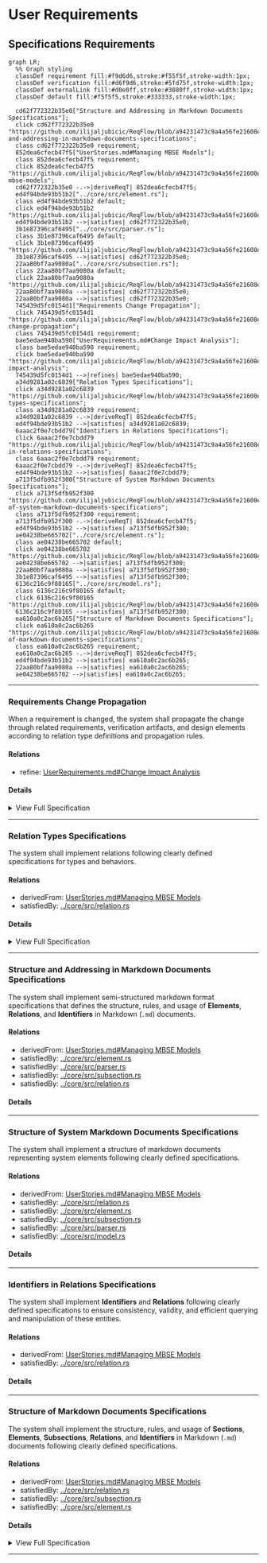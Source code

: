 # User Requirements

## Specifications Requirements
```mermaid
graph LR;
  %% Graph styling
  classDef requirement fill:#f9d6d6,stroke:#f55f5f,stroke-width:1px;
  classDef verification fill:#d6f9d6,stroke:#5fd75f,stroke-width:1px;
  classDef externalLink fill:#d0e0ff,stroke:#3080ff,stroke-width:1px;
  classDef default fill:#f5f5f5,stroke:#333333,stroke-width:1px;

  cd62f772322b35e0["Structure and Addressing in Markdown Documents Specifications"];
  click cd62f772322b35e0 "https://github.com/ilijaljubicic/ReqFlow/blob/a94231473c9a4a56fe21608ebd13787e0cc3f2dc/specifications/SpecificationsRequirements.md#structure-and-addressing-in-markdown-documents-specifications";
  class cd62f772322b35e0 requirement;
  852dea6cfecb47f5["UserStories.md#Managing MBSE Models"];
  class 852dea6cfecb47f5 requirement;
  click 852dea6cfecb47f5 "https://github.com/ilijaljubicic/ReqFlow/blob/a94231473c9a4a56fe21608ebd13787e0cc3f2dc/specifications/UserStories.md#managing-mbse-models";
  cd62f772322b35e0 -.->|deriveReqT| 852dea6cfecb47f5;
  ed4f94bde93b51b2["../core/src/element.rs"];
  class ed4f94bde93b51b2 default;
  click ed4f94bde93b51b2 "https://github.com/ilijaljubicic/ReqFlow/blob/a94231473c9a4a56fe21608ebd13787e0cc3f2dc/core/src/relation.rs";
  ed4f94bde93b51b2 -->|satisfies| cd62f772322b35e0;
  3b1e87396caf6495["../core/src/parser.rs"];
  class 3b1e87396caf6495 default;
  click 3b1e87396caf6495 "https://github.com/ilijaljubicic/ReqFlow/blob/a94231473c9a4a56fe21608ebd13787e0cc3f2dc/core/src/parser.rs";
  3b1e87396caf6495 -->|satisfies| cd62f772322b35e0;
  22aa80bf7aa9080a["../core/src/subsection.rs"];
  class 22aa80bf7aa9080a default;
  click 22aa80bf7aa9080a "https://github.com/ilijaljubicic/ReqFlow/blob/a94231473c9a4a56fe21608ebd13787e0cc3f2dc/core/src/subsection.rs";
  22aa80bf7aa9080a -->|satisfies| cd62f772322b35e0;
  22aa80bf7aa9080a -->|satisfies| cd62f772322b35e0;
  745439d5fc0154d1["Requirements Change Propagation"];
  click 745439d5fc0154d1 "https://github.com/ilijaljubicic/ReqFlow/blob/a94231473c9a4a56fe21608ebd13787e0cc3f2dc/specifications/SpecificationsRequirements.md#requirements-change-propagation";
  class 745439d5fc0154d1 requirement;
  bae5edae940ba590["UserRequirements.md#Change Impact Analysis"];
  class bae5edae940ba590 requirement;
  click bae5edae940ba590 "https://github.com/ilijaljubicic/ReqFlow/blob/a94231473c9a4a56fe21608ebd13787e0cc3f2dc/specifications/UserRequirements.md#change-impact-analysis";
  745439d5fc0154d1 -->|refines| bae5edae940ba590;
  a34d9281a02c6839["Relation Types Specifications"];
  click a34d9281a02c6839 "https://github.com/ilijaljubicic/ReqFlow/blob/a94231473c9a4a56fe21608ebd13787e0cc3f2dc/specifications/SpecificationsRequirements.md#relation-types-specifications";
  class a34d9281a02c6839 requirement;
  a34d9281a02c6839 -.->|deriveReqT| 852dea6cfecb47f5;
  ed4f94bde93b51b2 -->|satisfies| a34d9281a02c6839;
  6aaac2f0e7cbdd79["Identifiers in Relations Specifications"];
  click 6aaac2f0e7cbdd79 "https://github.com/ilijaljubicic/ReqFlow/blob/a94231473c9a4a56fe21608ebd13787e0cc3f2dc/specifications/SpecificationsRequirements.md#identifiers-in-relations-specifications";
  class 6aaac2f0e7cbdd79 requirement;
  6aaac2f0e7cbdd79 -.->|deriveReqT| 852dea6cfecb47f5;
  ed4f94bde93b51b2 -->|satisfies| 6aaac2f0e7cbdd79;
  a713f5dfb952f300["Structure of System Markdown Documents Specifications"];
  click a713f5dfb952f300 "https://github.com/ilijaljubicic/ReqFlow/blob/a94231473c9a4a56fe21608ebd13787e0cc3f2dc/specifications/SpecificationsRequirements.md#structure-of-system-markdown-documents-specifications";
  class a713f5dfb952f300 requirement;
  a713f5dfb952f300 -.->|deriveReqT| 852dea6cfecb47f5;
  ed4f94bde93b51b2 -->|satisfies| a713f5dfb952f300;
  ae04238be665702["../core/src/element.rs"];
  class ae04238be665702 default;
  click ae04238be665702 "https://github.com/ilijaljubicic/ReqFlow/blob/a94231473c9a4a56fe21608ebd13787e0cc3f2dc/core/src/element.rs";
  ae04238be665702 -->|satisfies| a713f5dfb952f300;
  22aa80bf7aa9080a -->|satisfies| a713f5dfb952f300;
  3b1e87396caf6495 -->|satisfies| a713f5dfb952f300;
  6136c216c9f80165["../core/src/model.rs"];
  class 6136c216c9f80165 default;
  click 6136c216c9f80165 "https://github.com/ilijaljubicic/ReqFlow/blob/a94231473c9a4a56fe21608ebd13787e0cc3f2dc/core/src/model.rs";
  6136c216c9f80165 -->|satisfies| a713f5dfb952f300;
  ea610a0c2ac6b265["Structure of Markdown Documents Specifications"];
  click ea610a0c2ac6b265 "https://github.com/ilijaljubicic/ReqFlow/blob/a94231473c9a4a56fe21608ebd13787e0cc3f2dc/specifications/SpecificationsRequirements.md#structure-of-markdown-documents-specifications";
  class ea610a0c2ac6b265 requirement;
  ea610a0c2ac6b265 -.->|deriveReqT| 852dea6cfecb47f5;
  ed4f94bde93b51b2 -->|satisfies| ea610a0c2ac6b265;
  22aa80bf7aa9080a -->|satisfies| ea610a0c2ac6b265;
  ae04238be665702 -->|satisfies| ea610a0c2ac6b265;
```

---

### Requirements Change Propagation

When a requirement is changed, the system shall propagate the change through related requirements, verification artifacts, and design elements according to relation type definitions and propagation rules.

#### Relations
  * refine: [UserRequirements.md#Change Impact Analysis](UserRequirements.md#change-impact-analysis)

#### Details


<details>
<summary>View Full Specification</summary>


## Change Impact Propagation in Requirements

Requirements are interconnected through relations, and changes to a requirement may affect related requirements, verification methods, design specifications, or software components.

Changes propagate based on the relation type, which determines the impact direction and scope.

Changes to high-level requirements cascade down to implementation.
Verification artifacts must be marked for revalidation to reflect changes.
Automated tools should flag all impacted requirements for review.


## Relation Types and Change Propagation

The specific relation types, their directionality, and change propagation behaviors are defined in the [RelationTypesRegistry.md](RelationTypesRegistry.md) document, which serves as the single source of truth for all relation types in the system.

This document focuses on the implementation and mechanics of change propagation, while the registry defines the specific behaviors for each relation type.

### Relation Categories for Change Propagation

For change propagation purposes, relations can be categorized into several groups:

1. **Hierarchical Relations** - Changes propagate from parent to child elements (containedBy, contain, derivedFrom, derive, refine, refinedBy)
2. **Satisfaction Relations** - Changes to requirements affect implementations (satisfiedBy, satisfy)
3. **Verification Relations** - Changes to requirements invalidate verifications (verifiedBy, verify)
4. **Traceability Relations** - No change propagation, for documentation only (trace)

See the [RelationTypesRegistry.md](RelationTypesRegistry.md) document for the complete definition of each relation type, including its directionality and change propagation behavior.

---


## Change Propagation Mechanism

When a requirement changes, impact analysis must be conducted based on its relations. The following mechanism ensures traceability and controlled updates.

- Identify Impacted Relations
  - When a requirement is modified, check its Relations subsection to identify linked elements.
- Determine Change Propagation Scope
  - Apply the rules in Relation Types and Change Propagation Rules to assess whether the change affects child requirements, design artifacts, verification, or other linked documents.
- Invalidate Affected Elements
  - If a related element is impacted, flag it for review.  
  - Example: If a requirement verified by a test changes, the test must be reviewed.
- Require Re-validation or Re-design
  - If changes affect satisfaction (e.g., code or architecture), update the relevant design.  
  - If changes affect verification, update test cases or validation documents.
- If a change results in a requirement being merged, split, or removed, update its Relations to maintain traceability.


## Examples of Change Propagation


### Parent-Child Requirement Change

```markdown

---

### Parent Requirement
This requirement defines a high-level system constraint.

#### Relations
  * contain: [Child Requirement](#child-requirement)


---

### Child Requirement
This requirement defines additional functionality.

#### Relations
  * containedBy: [Parent Requirement](#parent-requirement)
  
```

If Parent Requirement changes, Child Requirement must be reviewed and updated.


---

### Requirement Satisfied by a Design Specification

```markdown

---

### Functional Requirement
The system shall process transactions within 500ms.

#### Relations
  * satisfiedBy: [architecture/system_design.md/Performance Constraints](architecture/system_design.md#performance-constraints)
```

If Functional Requirement changes, Performance Constraints in the architecture document must be updated.



---

### Requirement Verified by a Test

```

---

### Safety Requirement
The system shall shut down if temperature exceeds 100°C.

#### Relations
  * verifiedBy: [test_cases/safety_verification.md/Overheat Shutdown Test](test_cases/safety_verification.md#overheat-shutdown-test)

```

If Safety Requirement changes, the Overheat Shutdown Test must be reviewed for update and executed again for verification.



---

### Example of Multi-Level Change Propagation in Requirements

The following analysis explains how a **change in the requirement**  propagates through multiple levels of related requirements, impacting their definitions, design artifacts, and verification processes.

---

```
### Root Requirement: System Power Management

The system shall implement power-saving mechanisms to optimize battery usage.  

---

### Power Saving Mode

The system shall activate power-saving mode when the battery level drops below 20%.  

#### Relations
  * refine: [System Power Management](#system-power-management)
  * satisfiedBy: [software/power_control.md](software/power_control.md)
  * verifiedBy: [test_cases/power_saving.md](test_cases/power_saving.md)

---

### CPU Power Reduction

The system shall reduce CPU frequency by 30% in power-saving mode.  

#### Relations
  * derivedFrom: [Power Saving Mode](#power-saving-mode)
  * satisfiedBy: [firmware/cpu_manager.md](firmware/cpu_manager.md)
  * verifiedBy: [test_cases/cpu_throttling.md](test_cases/cpu_throttling.md)

---

### Screen Brightness Adjustment

The system shall reduce screen brightness by 40% in power-saving mode.  

#### Relations
  * derivedFrom: [Power Saving Mode](#power-saving-mode)
  * verifiedBy: [test_cases/screen_brightness.md](test_cases/screen_brightness.md)

---

### Battery Optimization

The system shall disable non-essential background services when battery levels drop below 15%.  

#### Relations
  * derivedFrom: [System Power Management](#system-power-management)
  * satisfiedBy: [software/battery_manager.md](software/battery_manager.md)
  * verifiedBy: [test_cases/battery_saving.md](test_cases/battery_saving.md)

---

### Network Power Optimization
The system shall reduce network polling frequency when battery levels drop below 15%.  

#### Relations
  * derivedFrom: [Battery Optimization](#battery-optimization)
  * satisfiedBy: [software/network_manager.md](software/network_manager.md)
```

**Power Saving Mode** requirment has been changed to:
>The system shall activate power-saving mode when the battery level drops below 30%.


Change Propagation Flow:
1. A **change** in **Power Saving Mode** flows **downward** to **CPU Power Reduction** because it is **derivedFrom** it.
2. A **change** in **Power Saving Mode** flows **downward** to **Screen Brightness Adjustment** because it is **derivedFrom** it.    
3. Additionally, all **satisfiedBy** and **verifiedBy** relations from affected requirements must be reviewed:
   - **Power Saving Mode** → **software/power_control.md** (implementation) & **test_cases/power_saving.md** (verification).  
   - **CPU Power Reduction** → **firmware/cpu_manager.md** (implementation) & **test_cases/cpu_throttling.md** (verification).  
   - **Screen Brightness Adjustment** → **[test_cases/screen_brightness.md** (verification).  


Mermaid diagram showing relations:
```mermaid
flowchart TD;
    %% Define Classes
    classDef requirement fill:#D0E0FF,stroke:#0066FF,stroke-width:2px;
    classDef implementation fill:#DFFFD0,stroke:#009900,stroke-width:2px;
    classDef verification fill:#FFF7B3,stroke:#CC9900,stroke-width:2px;

    %% Requirements Hierarchy
    A[System Power Management]:::requirement
    B[Power Saving Mode]:::requirement -->|refine| A
    C[CPU Power Reduction]:::requirement -->|derivedFrom| B
    D[Screen Brightness Adjustment]:::requirement -->|derivedFrom| B
    E[Battery Optimization]:::requirement -->|derivedFrom| A
    G[Network Power Optimization]:::requirement -->|derivedFrom| E

    %% Implementations (Satisfied By)
    B -->|satisfiedBy| SB1[software/power_control.md]:::implementation
    C -->|satisfiedBy| SB2[firmware/cpu_manager.md]:::implementation
    E -->|satisfiedBy| SB3[software/battery_manager.md]:::implementation
    G -->|satisfiedBy| SB4[software/network_manager.md]:::implementation

    %% Verifications (Verified By)
    B -->|verifiedBy| VB1[test_cases/power_saving.md]:::verification
    C -->|verifiedBy| VB2[test_cases/cpu_throttling.md]:::verification
    D -->|verifiedBy| VB3[test_cases/screen_brightness.md]:::verification
    E -->|verifiedBy| VB4[test_cases/battery_saving.md]:::verification
```

Legend:
- **🟦 Requirements (Blue)** → Directly from your provided requirements.  
- **🟩 Implementations (Green)** → Only **satisfiedBy** links
- **🟨 Verifications (Yellow)** → Only **verifiedBy** links

Change propagation flow diagram:
```mermaid
flowchart TD;
    %% Define Classes
    classDef requirement fill:#D0E0FF,stroke:#0066FF,stroke-width:2px;
    classDef implementation fill:#DFFFD0,stroke:#009900,stroke-width:2px;
    classDef verification fill:#FFF7B3,stroke:#CC9900,stroke-width:2px;
    classDef changed fill:#FFDD57,stroke:#FF7700,stroke-width:2px;
    classDef impacted fill:#FFAAAA,stroke:#FF0000,stroke-width:2px;
    classDef validate fill:#E0D0FF,stroke:#6600CC,stroke-width:2px;

    %% Change Propagation Paths
    B[Power Saving Mode]
    B -->|Impacts| A[CPU Power Reduction]:::impacted
    B -->|Impacts| D[Screen Brightness Adjustment]:::impacted

    %% Impact on Implementation (Code / Design)
    B -->|Requires Update| SB1[software/power_control.md]:::implementation
    A -->|Requires Update| SB2[firmware/cpu_manager.md]:::implementation


    %% Impact on Verification (Test Cases)
    B -->|Revalidate + Maybe Requires Update| VB1[test_cases/power_saving.md]:::verification
    D -->|Revalidate + Maybe Requires Update| VB3[test_cases/screen_brightness.md]:::verification
    A -->|Revalidate + Maybe Requires Update| VB4[test_cases/cpu_throttling.md]:::verification
    

    %% Arrange Classes
    class C changed;
    class A,B,D,E,G impacted;
    class SB1,SB2,SB3,SB4 implementation;
    class VB1,VB2,VB3,VB4 verification;
    class V validate;


```
</details>

---

### Relation Types Specifications

The system shall implement relations following clearly defined specifications for types and behaviors.

#### Relations
  * derivedFrom: [UserStories.md#Managing MBSE Models](UserStories.md#managing-mbse-models)
  * satisfiedBy: [../core/src/relation.rs](../core/src/relation.rs)

#### Details

<details>
<summary>View Full Specification</summary>


## Relation Type Definition

A relation type in ReqFlow:
- Defines a semantic connection between elements
- Specifies the directionality of the relationship
- Determines change propagation behavior
- May have an opposite/inverse relation type

## Core Concepts

### Directionality

Relations have three possible directionality patterns:

1. **Forward** - The relation flows from the source element to the target element 
   - Example: `contain` points from a parent to a child element
   
2. **Backward** - The relation flows from the target element to the source element
   - Example: `derivedFrom` points from a child back to its parent element
   
3. **Neutral** - The relation has no inherent direction
   - Example: `trace` simply indicates a relationship without directionality

### Change Propagation

The direction of change propagation is not always the same as relation directionality:

- In hierarchical relationships, changes propagate downward from parents to children
- Some relations like `verifiedBy` specifically trigger invalidation rather than just change propagation 

## Comprehensive Relation Type Table

| Relation Type | Direction | Opposite Type | Change Propagation | Description |
|---------------|-----------|---------------|-------------------|-------------|
| **containedBy** | Backward | contain | Parent → Child | Links a child element to its containing parent element |
| **contain** | Forward | containedBy | Parent → Child | Links a parent element to the child elements it contains |
| **derivedFrom** | Backward | derive | Parent → Child | Links a child element to the parent element it is derived from |
| **derive** | Forward | derivedFrom | Parent → Child | Links a parent element to child elements derived from it |
| **refine** | Backward | refinedBy | Parent → Child | Links a child element to a parent element it refines with more detail |
| **refinedBy** | Forward | refine | Parent → Child | Links a parent element to child elements that refine it |
| **satisfiedBy** | Forward | satisfy | Requirement → Implementation | Links a requirement to elements that satisfy it |
| **satisfy** | Backward | satisfiedBy | Requirement → Implementation | Links an implementation to the requirement it satisfies |
| **verifiedBy** | Forward | verify | Requirement → Verification | Links a requirement to verification artifacts |
| **verify** | Backward | verifiedBy | Requirement → Verification | Links a verification artifact to the requirement it verifies |
| **trace** | Neutral | None | None (Documentation) | Establishes a trace relationship without change propagation |

## Relation Categories

Relations are grouped into logical categories based on their semantic meaning:

### 1. Parent-Child Hierarchical Relations

These relations define hierarchical structures within the model:

- **containedBy/contain**: Physical or logical containment hierarchy
- **derivedFrom/derive**: Derivation of elements from higher-level elements
- **refine/refinedBy**: Refinement relationships adding more detail

### 2. Satisfaction Relations

These relations connect requirements to implementations:

- **satisfiedBy/satisfy**: Links requirements to design, code, or architectural elements

### 3. Verification Relations

These relations connect requirements to verification elements:

- **verifiedBy/verify**: Links requirements to tests, validations, or other verification artifacts

### 4. Traceability Relations

These relations establish lightweight connections for documentation:

- **trace**: Simple non-directional traceability without strong semantic meaning or change propagation

## Change Impact Rules

When an element changes, the impact propagates according to these rules:

1. **Hierarchical Changes**:
   - Changes to parent elements propagate to all children
   - This includes containment, derivation, and refinement relationships

2. **Requirement Changes**:
   - Changes to requirements propagate to all satisfying implementations
   - Changes to requirements invalidate all verifications

3. **Implementation Changes**:
   - Changes to implementations rarely propagate upward to requirements
   - Implementations should be updated to maintain satisfaction

4. **Verification Changes**:
   - Changes to verification artifacts generally don't propagate
   - Verification updates may be needed after requirement changes

5. **Trace Relationships**:
   - Changes do not propagate through trace relationships
   - Trace relationships are used for documentation and discovery purposes only
   
</details>

---

### Structure and Addressing in Markdown Documents Specifications

The system shall implement semi-structured markdown format specifications that defines the structure, rules, and usage of **Elements**, **Relations**, and **Identifiers** in Markdown (`.md`) documents. 

#### Relations
  * derivedFrom: [UserStories.md#Managing MBSE Models](UserStories.md#managing-mbse-models)
  * satisfiedBy: [../core/src/element.rs](../core/src/relation.rs)
  * satisfiedBy: [../core/src/parser.rs](../core/src/parser.rs)  
  * satisfiedBy: [../core/src/subsection.rs](../core/src/subsection.rs)
  * satisfiedBy: [../core/src/relation.rs](../core/src/subsection.rs)          

#### Details

---

### Structure of System Markdown Documents Specifications

The system shall implement a structure of markdown documents representing system elements following clearly defined specifications.

#### Relations
  * derivedFrom: [UserStories.md#Managing MBSE Models](UserStories.md#managing-mbse-models)
  * satisfiedBy: [../core/src/relation.rs](../core/src/relation.rs)
  * satisfiedBy: [../core/src/element.rs](../core/src/element.rs)
  * satisfiedBy: [../core/src/subsection.rs](../core/src/subsection.rs)      
  * satisfiedBy: [../core/src/parser.rs](../core/src/parser.rs)
  * satisfiedBy: [../core/src/model.rs](../core/src/model.rs)          

#### Details

---

### Identifiers in Relations Specifications

The system shall implement  **Identifiers** and **Relations** following clearly defined specifications to ensure consistency, validity, and efficient querying and manipulation of these entities.

#### Relations
  * derivedFrom: [UserStories.md#Managing MBSE Models](UserStories.md#managing-mbse-models)
  * satisfiedBy: [../core/src/relation.rs](../core/src/relation.rs)

#### Details

---

### Structure of Markdown Documents Specifications

The system shall implement the structure, rules, and usage of **Sections**, **Elements**, **Subsections**, **Relations**, and **Identifiers** in Markdown (`.md`) documents following clearly defined specifications.

#### Relations
  * derivedFrom: [UserStories.md#Managing MBSE Models](UserStories.md#managing-mbse-models)
  * satisfiedBy: [../core/src/relation.rs](../core/src/relation.rs)
  * satisfiedBy: [../core/src/subsection.rs](../core/src/subsection.rs)
  * satisfiedBy: [../core/src/element.rs](../core/src/element.rs)      

#### Details

<details>
<summary>View Full Specification</summary>


## Sections in Markdown Documents

A **Section** is used for grouping of similar requirements for easier management and visualizations. It starts with a `##` header and includes all system elements under that header until the next header of the same or higher hierarchy.

## Elements in Markdown Documents

An **Element** is a uniquely identifiable system element within a Markdown document. It starts with a `###` header and includes all content under that header until the next header of the same or higher hierarchy.

### Structure of an Element

1. **Element Header**
  - The `###` header defines the start of an element.
  - The text of the `###` header serves as the **element name**.
  - The element name must be unique within the same document to ensure unambiguous references.

2. **Element Content**
  - The element includes all content under the `###` header until:
    - The next `###` header, or
    - A higher-level header (`##`, `#`), or
    - The end of the document.
  - The content can include:
    - Text
    - Subheaders (e.g., `####`)
    - Bullet points, code blocks, tables, etc.


## Rules for Elements

1. **Header Format**:
   - An element must start with a 3 `###` header.
   - The `###` header text must not be empty.

2. **Uniqueness**:
   - Element names must be unique within the same file.
 
3. **Nested Subheaders**:
   - Subheaders within an element defined with 4 header (e.g., `####`) are part of the same element and do not create new elements.

4. **No Overlapping Content**:
   - Content in an element belongs exclusively to that element and cannot overlap with another.




### Examples of Elements

Single Element:
```markdown


### My Element

This is the content of My Element.

#### Subsection
Additional details about My Element.
```

Multiple Elements:
```


### Element One

This is the content of Element One.



### Element Two

This is the content of Element Two.
```

Nested Subheaders:
```


### Main Element
This is the main element content.

#### Subsection
Details about the subsection.

#### Another Subsection
More details about another subsection.
```



### Invalid Cases

Element headers empty:
```
###
```

Headers not unique within the same document:
```




### Duplicate
Content of the first duplicate.



### Duplicate
Content of the second duplicate.
```

## Identifiers in Markddown Documents

An **identifier** consists of a path following a filename with an extension (e.g., `file.md`) and optionally an **element** name (fragment).  

Every **element** in the system has unique identifier that depends on document it appears in, path of the document, and element name (fragment).


### Path Resolution Rules

- If an identifier **starts with `/<specficiation_folder>/`**, it is considered relative to the **specifications folder**.
- If an identifier **starts with `/<external_folder>/`**, it is considered relative to the **external folder**.
- If an identifier **does not start with `/`**, it is considered **relative** to the path of the document in which it appears.
- If an identifier **starts with `/`**, it is considered absolute path that is preserved during normalizations.

Each **identifier** must uniquely reference either:
  - A **file**, or
  - An **element within a file**.

#### Path Resolution Examples

Assuming the **<specifications> folder** is `project` and a file exists at `/path/to/project/documents/File1.md`:

| Identifier | Resolves to |
|------------|------------|
| `File2.md` | `/path/to/project/documents/File2.md` |
| `subfolder/File3.md` | `/path/to/project/documents/subfolder/File3.md` |
| `../File4.md` | `/path/to/project/File4.md` |
| `../../somefolder/File4.md` | `/path/to/somefolder/File4.md` |
| `/project/File4.md` | `/path/to/project/File4.md` |

---

The same rule is applied when normalazing **<external_folder> folder** .

---


### Identifier Form Variations and Examples

System recognises 2 kinds of identifier that may appear in documents and relations:
 * Simple identifiers
 * GitHub-style Markdown Link Identifiers


Both Simple identifier and link part of GitHub-style markdown identifier can be etiher internal internal paths or external links (eg. starting with known scheme eg. https://)
 
 
When parsing identifiers, both styles are nomarlized into the same form used internally by the system.

As part of normailization process, element names are converted to **GitHub-style anchor link** fragments which are internal identifer representations:
  - Convert to **lowercase**.
  - Replace **spaces with hyphens (`-`)**.
  - Remove **disallowed characters**.
  - Remove **leading and trailing whitespace**.


#### 1. Simple Identifiers

Plain file or element references, following the path resolution rules.


Examples (<specifications> folder is some path):

- File only identifier found in the document '<specifications>/path/to/document.md'
```
file.md
```
  - Normalized to '<specifications>/path/to/file.md'

- File with an element fragment in the document '<specifications>/path/to/document.md':  
```
file.md#element name
```
  - Normalized to '<specifications>/path/to/file.md#element-name'

- Relative path with an element fragment in the document '<specifications>/path/to/document.md':  
```
../relative_path/file.md#element name
```
  - Normalized to '<specifications>/path/file.md#element-name'

- Element name fragment only (within the same file) in the document '<specifications>/path/to/document.md':  
```
#element name
```
  - Normalized to '<specifications>/path/to/document.md#element-name'
  
  
- Relative path with the element fragment with special characters in the document '<specifications>/path/to/document.md'::  
```
path/file.md#My Element (Draft)
```
  - Normalized to '<specifications>/path/to/path/file.md##my-element-draft'
  

- Absolute path starting with the 'specifications' <specification> folder with the element fragment in any document:
```
/specifications/path/file.md#Elements
```
  - Normalized to '<specifications>/path/file.md#elements'
  
       
#### 2. GitHub-style Markdown Link Identifiers

A valid GitHub-style Markdown link to a file or a fragment within a file.
Identifier is considered the **link** part of the markdown link: everything inside '(identifier)'.

Once link part is obtained from GitHub-style Markdown link, it is following same rules for normalization as **simple identifiers**. 
   
Examples:

- File link in '<specifications>/path/to/document.md':  
```
[Specification](documents/specification.md)
```
  - Normalized to '<specifications>/path/to/path/documents/specification.md'

- Fragment link in '<specifications>/path/to/document.md':  :  
```
[My Element](documents/specification.md#my-element)
```
  - Normalized to '<specifications>/path/to/path/documents/specification.md#my-element'

---


##  Relations in Markdown Documents

The `#### Relations` subsection specifies associations between elements, files, or other resources, forming the logical and dependency structure of the model.  

The `#### Relations` subsection:
- Is a dedicated part of an **element** section in Markdown document.
- Starts with the `#### Relations` header.
- Contains a list of relations in a specific format.


The `#### Relations` subsection must be located within an element chunk.
Each element chunk can have at most one `#### Relations` subsection.

The `#### Relations` header marks the beginning of the subsection.

The `#### Relations` subsection must appear directly within an element  chunk.
It must follow the `###` header of the parent element and any preceding content.


### Relation Structure

- Relation entries are listed as bullet points (`*`), with **two spaces** (`  *`) of indentation.

#### 1. **Relation Format**
   - Relations follow this format:
     ```
     * relationType: **identifier**
     ```
   - Example:
     ```
     * dependsOn: [Element2](#element2)
     ```

#### 2. **Relation Type**
   - Specifies the type of the relationship.
   - Allowed characters: `[a-zA-Z]`
   - Minimum length: **2 characters**  
   - Maximum length: **80 characters**  
   - Must be one of the predefined, case-sensitive types defined in the [RelationTypesRegistry.md](RelationTypesRegistry.md) document
   - See the [RelationTypesRegistry.md](RelationTypesRegistry.md) for the complete list of supported relation types, their directionality, and change propagation behaviors

#### 3. **Target Identifier**
   - Specifies the target of the relation.
   - Must be a valid **Simple Identifier** or **Git Valid Markdown Link Identifier** as defined in this document.


---

### Examples of `#### Relations`

#### 1. **Simple Relations**
```markdown


### My Element
This is the content of My Element.

#### Relations
  * dependsOn: [Element2](#element2)
  * relatedTo: [path/to/anotherFile.md/Section3](path/to/anotherFile.html#section3)
  * uses: [file.md](file.html)
```

#### 2. **Relations with Special Characters**
```markdown


### API v2.0
Details about API version 2.0.

#### Relations
  * satisfies: [documents/specification.md#API: v2.0](documents/specification.html#api-v20)

```

#### 3. **Relation to an Element in the Same File**
If the referenced element exists within the same file, the identifier can be a fragment only.

```markdown

#### Relations
  * extends: [Another Section](#another-section)
```

#### 4. **Relative Path Relations**
If the referenced file is located in a subfolder relative to the current document, use a relative path.
```markdown

#### Relations
  * refines: [subfolder/details.md#refined-section](subfolder/details.html#refined-section)

```

#### 5. **Absolute Path Relations**

If the reference starts with /, it points to a file or element relative to the root specifications folder.

```markdown

#### Relations
  * verifiedBy: [/specifications.md#verification-steps](/specifications.html#verification-steps)

```

Duplicate relation entries within the same `#### Relations` subsection are not allowed.



### Examples of `#### Relations`

Simple Relations:
```markdown


### My Element
This is the content of My Element.

#### Relations
  * derivedFrom: [Element2](#element2)
  * trace: [path/to/anotherFile.md/Section3](path/to/anotherFile.html#section3)
  * uses: [file.md](file.html)
```

Relations with Special Characters:
```


### Complex Element
This is the content of a complex element.

#### Relations
  * derivedFrom: [Element (Alpha & Beta)](#element-(alpha-&-beta))
  * trace: [path/to/special File.md/Section (Draft)](path/to/special File.html#section-(draft))
```

Invalid Entries:
```


### Invalid Relations Example
This element contains invalid relation entries.

#### Relations
  * derivedFrom: [Element2](#element2)
* InvalidEntry
* : MissingRelationType
  * trace: [path/to/file.md](path/to/file.html)
```



## Identifier Usage in Relations

Identifiers are used in relations to reference files or specific elements within files. Examples:

1. **Relation to a File**:
   ```markdown
   #### Relations
     * satisfiedBy: [documents/specification.md](documents/specification.html)
   ```
    
2. **Relation to an Element**:
   ```markdown
   #### Relations
     * derivedFrom: [documents/specification.md/section one](documents/specification.html#section-one)
   ```

</details>

---